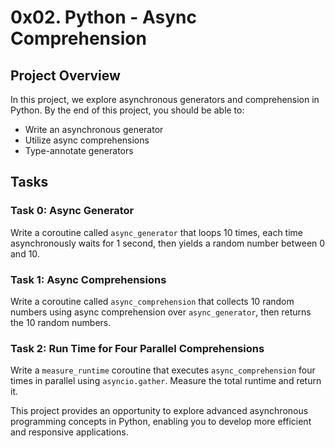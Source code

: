 # 0x02. Python - Async Comprehension

## Project Overview

In this project, we explore asynchronous generators and comprehension in Python. By the end of this project, you should be able to:

- Write an asynchronous generator
- Utilize async comprehensions
- Type-annotate generators

## Tasks

### Task 0: Async Generator

Write a coroutine called `async_generator` that loops 10 times, each time asynchronously waits for 1 second, then yields a random number between 0 and 10.

### Task 1: Async Comprehensions

Write a coroutine called `async_comprehension` that collects 10 random numbers using async comprehension over `async_generator`, then returns the 10 random numbers.

### Task 2: Run Time for Four Parallel Comprehensions

Write a `measure_runtime` coroutine that executes `async_comprehension` four times in parallel using `asyncio.gather`. Measure the total runtime and return it.

This project provides an opportunity to explore advanced asynchronous programming concepts in Python, enabling you to develop more efficient and responsive applications.

